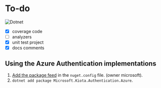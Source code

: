 # To-do

![Dotnet](https://github.com/microsoft/kiota/actions/workflows/authentication-dotnet-azure.yml/badge.svg)

- [x] coverage code
- [ ] analyzers
- [x] unit test project
- [x] docs comments

## Using the Azure Authentication implementations

1. [Add the package feed](https://docs.github.com/en/packages/guides/configuring-dotnet-cli-for-use-with-github-packages#authenticating-to-github-packages) in the `nuget.config` file. (owner microsoft).
1. `dotnet add package Microsoft.Kiota.Authentication.Azure`.
